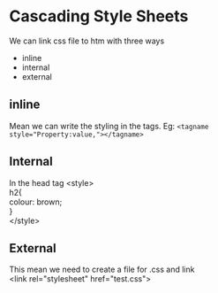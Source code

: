 # Cascading Style Sheets
We can link css file to htm with three ways
- inline
- internal
- external
## inline
Mean we can write the styling in the tags. Eg: <code>$<$tagname style="Property:value,"$>$$<$/tagname$>$</tagname></code>

## Internal
In the head tag 
$<$style$>$<br>
    h2{<br>
        colour: brown;<br>
    }<br>
    $<$/style$>$

## External
This mean we need to create a file for .css
and link <br>
$<$link rel="stylesheet" href="test.css"$>$
